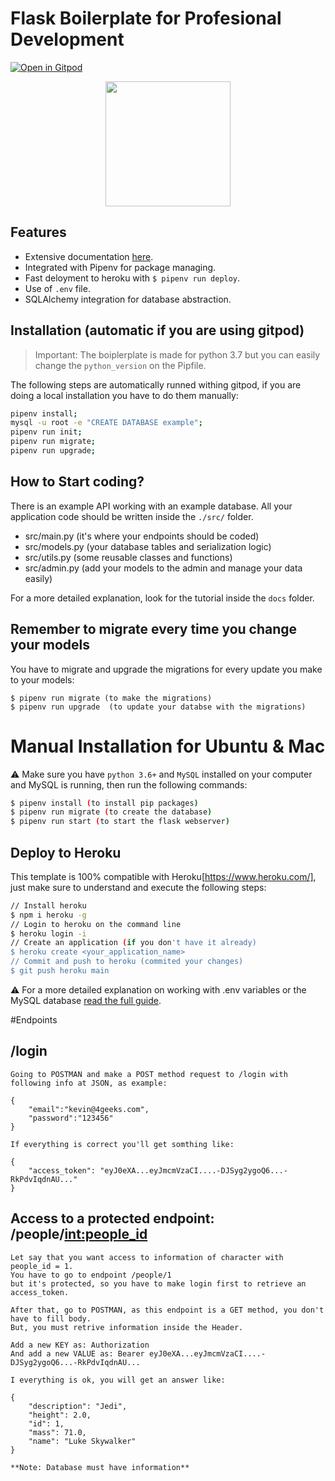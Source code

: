# Flask Boilerplate for Profesional Development

[![Open in Gitpod](https://gitpod.io/button/open-in-gitpod.svg)](https://gitpod.io/from-referrer/)
<p align="center">
    <a href="https://youtu.be/ORxQ-K3BzQA"><img height="200px" src="https://github.com/4GeeksAcademy/flask-rest-hello/blob/main/docs/assets/how-to.png?raw=true?raw=true" /></a>
</p>

## Features

- Extensive documentation [here](https://github.com/4GeeksAcademy/flask-rest-hello/tree/master/docs).
- Integrated with Pipenv for package managing.
- Fast deloyment to heroku with `$ pipenv run deploy`.
- Use of `.env` file.
- SQLAlchemy integration for database abstraction.

## Installation (automatic if you are using gitpod)

> Important: The boiplerplate is made for python 3.7 but you can easily change the `python_version` on the Pipfile.

The following steps are automatically runned withing gitpod, if you are doing a local installation you have to do them manually:

```sh
pipenv install;
mysql -u root -e "CREATE DATABASE example";
pipenv run init;
pipenv run migrate;
pipenv run upgrade;
```

## How to Start coding?

There is an example API working with an example database. All your application code should be written inside the `./src/` folder.

- src/main.py (it's where your endpoints should be coded)
- src/models.py (your database tables and serialization logic)
- src/utils.py (some reusable classes and functions)
- src/admin.py (add your models to the admin and manage your data easily)

For a more detailed explanation, look for the tutorial inside the `docs` folder.

## Remember to migrate every time you change your models

You have to migrate and upgrade the migrations for every update you make to your models:
```
$ pipenv run migrate (to make the migrations)
$ pipenv run upgrade  (to update your databse with the migrations)
```


# Manual Installation for Ubuntu & Mac

⚠️ Make sure you have `python 3.6+` and `MySQL` installed on your computer and MySQL is running, then run the following commands:
```sh
$ pipenv install (to install pip packages)
$ pipenv run migrate (to create the database)
$ pipenv run start (to start the flask webserver)
```


## Deploy to Heroku

This template is 100% compatible with Heroku[https://www.heroku.com/], just make sure to understand and execute the following steps:

```sh
// Install heroku
$ npm i heroku -g
// Login to heroku on the command line
$ heroku login -i
// Create an application (if you don't have it already)
$ heroku create <your_application_name>
// Commit and push to heroku (commited your changes)
$ git push heroku main
```
:warning: For a more detailed explanation on working with .env variables or the MySQL database [read the full guide](https://github.com/4GeeksAcademy/flask-rest-hello/blob/master/docs/DEPLOY_YOUR_APP.md).


#Endpoints

## /login

```
Going to POSTMAN and make a POST method request to /login with following info at JSON, as example:

{
    "email":"kevin@4geeks.com",
    "password":"123456"
}

If everything is correct you'll get somthing like:

{
    "access_token": "eyJ0eXA...eyJmcmVzaCI....-DJSyg2ygoQ6...-RkPdvIqdnAU..."
}

```

## Access to a protected endpoint: /people/<int:people_id>

```
Let say that you want access to information of character with people_id = 1.
You have to go to endpoint /people/1  
but it's protected, so you have to make login first to retrieve an access_token.

After that, go to POSTMAN, as this endpoint is a GET method, you don't have to fill body.
But, you must retrive information inside the Header.

Add a new KEY as: Authorization
And add a new VALUE as: Bearer eyJ0eXA...eyJmcmVzaCI....-DJSyg2ygoQ6...-RkPdvIqdnAU...

I everything is ok, you will get an answer like:

{
    "description": "Jedi",
    "height": 2.0,
    "id": 1,
    "mass": 71.0,
    "name": "Luke Skywalker"
}

**Note: Database must have information**
```

